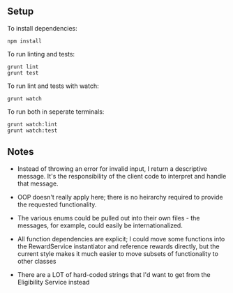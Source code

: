 ## Setup

To install dependencies:

    npm install

To run linting and tests:

    grunt lint
    grunt test

To run lint and tests with watch:

    grunt watch

To run both in seperate terminals:

    grunt watch:lint
    grunt watch:test


## Notes

- Instead of throwing an error for invalid input, I return a descriptive message.
  It's the responsibility of the client code to interpret and handle that message.

- OOP doesn't really apply here; there is no heirarchy required to provide the
  requested functionality.

- The various enums could be pulled out into their own files - the messages, for
  example, could easily be internationalized.

- All function dependencies are explicit; I could move some functions into the
  RewardService instantiator and reference rewards directly, but the current
  style makes it much easier to move subsets of functionality to other classes

- There are a LOT of hard-coded strings that I'd want to get from the Eligibility
  Service instead

